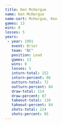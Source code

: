 ```yaml
---
title: Ken McHargue
name: Ken McHargue
name-sort: McHargue, Ken
games: 13
wins: 8
losses: 5
years:
 - year: 1991
   event: Brier
   team: "BC"
   position: Lead
   games: 13
   wins: 8
   losses: 5
   inturn-total: 152
   inturn-percent: 86
   outturn-total: 72
   outturn-percent: 84
   draw-total: 114
   draw-percent: 87
   takeout-total: 110
   takeout-percent: 84
   shots-total: 224
   shots-percent: 85
---
```

